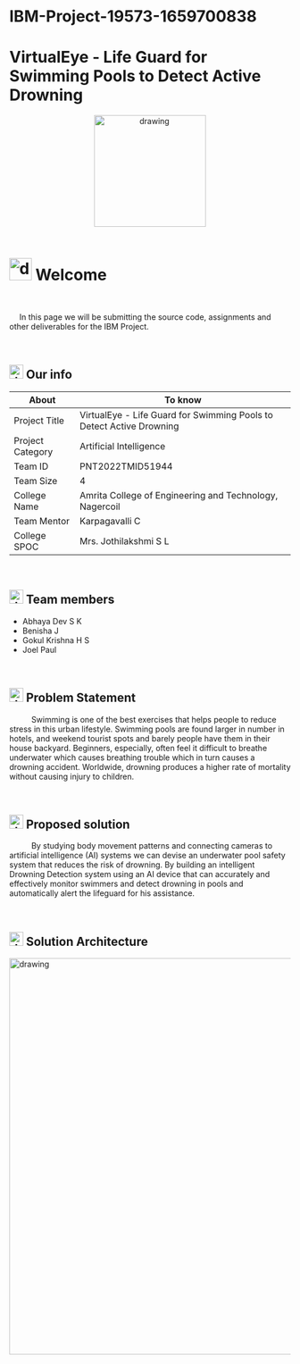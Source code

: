 # IBM-Project-19573-1659700838
# VirtualEye - Life Guard for Swimming Pools to Detect Active Drowning
<div align="center">
<img src="https://upload.wikimedia.org/wikipedia/commons/5/51/IBM_logo.svg"  align="center" alt="drawing" width="200" />
</div>
&emsp;

# <img src="https://user-images.githubusercontent.com/99788851/194714225-20b1436e-cc0e-4972-8ab1-1d6cc0abf3f3.png" alt="drawing" width="40"/> Welcome
&emsp;

&emsp; In this page we will be submitting the source code, assignments and other deliverables for the IBM Project.


&emsp;

## <img src="https://user-images.githubusercontent.com/99788851/194714826-a05deae0-6d33-449d-a1e8-a126f30e1b4f.png" alt="drawing" width="25"/> Our info

| About | To know |
| --- | --- |
| Project Title | VirtualEye - Life Guard for Swimming Pools to Detect Active Drowning |
| Project Category |Artificial Intelligence &emsp; |
| Team ID |PNT2022TMID51944 &emsp; |
| Team Size |4 &emsp; |
| College Name |Amrita College of Engineering and Technology, Nagercoil &emsp; |
| Team Mentor |Karpagavalli C|
| College SPOC |Mrs. Jothilakshmi S L |

&emsp;


## <img src="https://user-images.githubusercontent.com/99788851/194715091-fd5a8ed2-641a-44e2-bb77-613e36c4ee00.png" alt="drawing" width="25"/> Team members
- Abhaya Dev S K
- Benisha J
- Gokul Krishna H S
- Joel Paul

&emsp;
## <img src="https://user-images.githubusercontent.com/99788851/198329274-5cb64881-b5e6-4b0c-ad4a-e901683ff6d6.png" alt="drawing" width="25"/> Problem Statement
&nbsp;&nbsp;&nbsp;&nbsp;&nbsp;&nbsp;&nbsp;&nbsp;&nbsp; Swimming is one of the best exercises that helps people to reduce stress in this urban lifestyle. Swimming pools are found larger in number in hotels, and weekend tourist spots and barely people have them in their house backyard. Beginners, especially, often feel it difficult to breathe underwater which causes breathing trouble which in turn causes a drowning accident. Worldwide, drowning produces a higher rate of mortality without causing injury to children.

&emsp;

## <img src="https://user-images.githubusercontent.com/99788851/198331452-74f17ef7-026d-4a14-9d6f-ba63df97c39b.png" alt="drawing" width="25"/> Proposed solution
&nbsp;&nbsp;&nbsp;&nbsp;&nbsp;&nbsp;&nbsp;&nbsp;&nbsp; By studying body movement patterns and connecting cameras to artificial intelligence (AI) systems we can devise an underwater pool safety system that reduces the risk of drowning. By building an intelligent Drowning Detection system using an AI device that can accurately and effectively monitor swimmers and detect drowning in pools and automatically alert the lifeguard for his assistance.

&emsp;
## <img src="https://user-images.githubusercontent.com/99788851/198332480-ae7efd7c-3e5a-4dc7-bbfc-23ca283aee8d.png" alt="drawing" width="25"/>  Solution Architecture

<img src="https://user-images.githubusercontent.com/107759221/201469157-1d40529e-04d1-43a5-9429-a38160d8eccb.png" alt="drawing" width="710"/>
